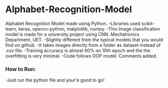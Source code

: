 # Alphabet-Recognition-Model
Alphabet Recognition Model made using Python.
-Libraries used scikit-learn, keras, opencv-python, matplotlib, numpy.
-This Image classification model is made for a university project using CNN. Mechatronics Department, UET.
-Slightly different from the typical models that you would find on github.
-It takes images directly from a folder as dataset instead of .csv file.
-Training accuracy is almost 90% on 10th epoch and the the overfitting is very minimal.
-Code follows OOP model. Comments added.

### How to Run:
-Just run the python file and your'e good to go!
